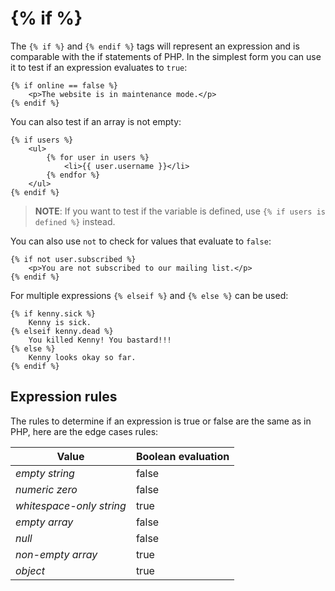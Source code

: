 # {% if %}

The `{% if %}` and `{% endif %}` tags will represent an expression and is comparable with the if statements of PHP. In the simplest form you can use it to test if an expression evaluates to `true`:

    {% if online == false %}
        <p>The website is in maintenance mode.</p>
    {% endif %}

You can also test if an array is not empty:

    {% if users %}
        <ul>
            {% for user in users %}
                <li>{{ user.username }}</li>
            {% endfor %}
        </ul>
    {% endif %}

> **NOTE**: If you want to test if the variable is defined, use `{% if users is defined %}` instead.

You can also use `not` to check for values that evaluate to `false`:

    {% if not user.subscribed %}
        <p>You are not subscribed to our mailing list.</p>
    {% endif %}

For multiple expressions `{% elseif %}` and `{% else %}` can be used:

    {% if kenny.sick %}
        Kenny is sick.
    {% elseif kenny.dead %}
        You killed Kenny! You bastard!!!
    {% else %}
        Kenny looks okay so far.
    {% endif %}

## Expression rules

The rules to determine if an expression is true or false are the same as in PHP, here are the edge cases rules:

Value | Boolean evaluation
------------- | -------------
*empty string* | false
*numeric zero* | false
*whitespace-only string* | true
*empty array* | false
*null* | false
*non-empty array* | true
*object* | true
